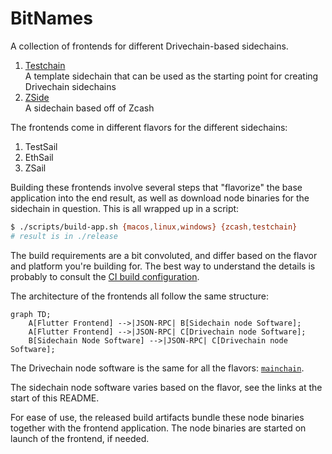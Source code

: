 # BitNames

A collection of frontends for different Drivechain-based sidechains.

1. [Testchain](https://github.com/layerTwo-Labs/testchain)  
   A template sidechain that can be used as the starting point for creating
   Drivechain sidechains
2. [ZSide](https://github.com/LayerTwo-Labs/zcash-sidechain)  
   A sidechain based off of Zcash

The frontends come in different flavors for the different sidechains:

1. TestSail
2. EthSail
3. ZSail

Building these frontends involve several steps that "flavorize" the base
application into the end result, as well as download node binaries for the
sidechain in question. This is all wrapped up in a script:

```bash
$ ./scripts/build-app.sh {macos,linux,windows} {zcash,testchain}
# result is in ./release
```

The build requirements are a bit convoluted, and differ based on the flavor and
platform you're building for. The best way to understand the details is probably
to consult the [CI build configuration](../../.github/workflows/dart.yml).

The architecture of the frontends all follow the same structure:

```mermaid
graph TD;
    A[Flutter Frontend] -->|JSON-RPC| B[Sidechain node Software];
    A[Flutter Frontend] -->|JSON-RPC| C[Drivechain node Software];
    B[Sidechain Node Software] -->|JSON-RPC| C[Drivechain node Software];
```

The Drivechain node software is the same for all the flavors:
[`mainchain`](https://github.com/LayerTwo-Labs/mainchain).

The sidechain node software varies based on the flavor, see the links at the
start of this README.

For ease of use, the released build artifacts bundle these node binaries
together with the frontend application. The node binaries are started on launch
of the frontend, if needed.
